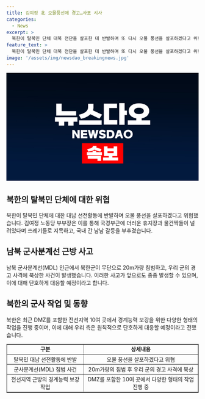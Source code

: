 ```yaml
---
title: 김여정 北 오물풍선에 경고…사포 시사
categories:
  - News
excerpt: >
  북한이 탈북민 단체 대북 전단을 살포한 데 반발하며 또 다시 오물 풍선을 살포하겠다고 위협했다. 김여정 노동당 부부장은 국경부근에 오물이 널려있다며 남쪽에서 전단을 보낸 탈북자단체를 비난했다. 북한군은 군사분계선을 침범하고, DMZ에서 경계능력 보강 작업을 진행 중이며, 이로 인해 미래에 유사한 상황이 종종 발생할 수 있다는 우려를 표명했다.
feature_text: >
  북한이 탈북민 단체 대북 전단을 살포한 데 반발하며 또 다시 오물 풍선을 살포하겠다고 위협했다. 김여정 노동당 부부장은 국경부근에 오물이 널려있다며 남쪽에서 전단을 보낸 탈북자단체를 비난했다. 북한군은 군사분계선을 침범하고, DMZ에서 경계능력 보강 작업을 진행 중이며, 이로 인해 미래에 유사한 상황이 종종 발생할 수 있다는 우려를 표명했다.
image: '/assets/img/newsdao_breakingnews.jpg'
---
```


<p><img src="/assets/img/newsdao_breakingnews.jpg" alt="implanttips 속보" /></p>

<h2 data-ke-size="size26">북한의 탈북민 단체에 대한 위협</h2>

<p data-ke-size="size16">북한이 탈북민 단체에 대한 대남 선전활동에 반발하며 오물 풍선을 살포하겠다고 위협했습니다. 김여정 노동당 부부장은 이를 통해 국경부근에 더러운 휴지장과 물건짝들이 널려있다며 쓰레기들로 지목하고, 국내 간 남남 갈등을 부추겼습니다.</p>

<h2 data-ke-size="size26">남북 군사분계선 근방 사고</h2>

<p data-ke-size="size16">남북 군사분계선(MDL) 인근에서 북한군이 무단으로 20m가량 침범하고, 우리 군의 경고 사격에 북상한 사건이 발생했습니다. 이러한 사고가 앞으로도 종종 발생할 수 있으며, 이에 대해 단호하게 대응할 예정이라고 합니다.</p>

<h2 data-ke-size="size26">북한의 군사 작업 및 동향</h2>

<p data-ke-size="size16">북한은 최근 DMZ를 포함한 전선지역 10여 곳에서 경계능력 보강을 위한 다양한 형태의 작업을 진행 중이며, 이에 대해 우리 측은 원칙적으로 단호하게 대응할 예정이라고 전했습니다.</p>

<table style="width: 100%;" border="1">
<tbody>
<tr>
<td style="text-align: center; height: 17px;"><b>구분</b></td>
<td style="text-align: center; height: 17px;"><b>상세내용</b></td>
</tr>
<tr>
<td style="text-align: center; height: 17px;">탈북민 대남 선전활동에 반발</td>
<td style="text-align: center; height: 17px;">오물 풍선을 살포하겠다고 위협</td>
</tr>
<tr>
<td style="text-align: center; height: 17px;">군사분계선(MDL) 침범 사건</td>
<td style="text-align: center; height: 17px;">20m가량의 침범 후 우리 군의 경고 사격에 북상</td>
</tr>
<tr>
<td style="text-align: center; height: 17px;">전선지역 근방의 경계능력 보강 작업</td>
<td style="text-align: center; height: 17px;">DMZ를 포함한 10여 곳에서 다양한 형태의 작업 진행 중</td>
</tr>
</tbody>
</table>

